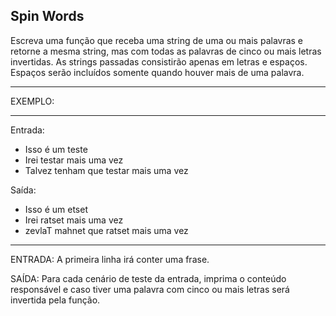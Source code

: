 ## Spin Words

Escreva uma função que receba uma string de uma ou mais palavras e retorne a mesma string, mas com todas as palavras de cinco ou mais letras invertidas. As strings passadas consistirão apenas em letras e espaços. Espaços serão incluídos somente quando houver mais de uma palavra.

---

EXEMPLO:

---

Entrada:

-  Isso é um teste
-  Irei testar mais uma vez
-  Talvez tenham que testar mais uma vez

Saída:

-  Isso é um etset
-  Irei ratset mais uma vez
-  zevlaT mahnet que ratset mais uma vez

---

ENTRADA: A primeira linha irá conter uma frase.

SAÍDA: Para cada cenário de teste da entrada, imprima o conteúdo responsável e caso tiver uma palavra com cinco ou mais letras será invertida pela função.
